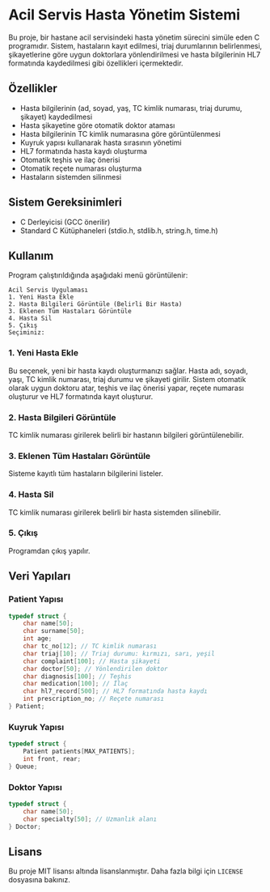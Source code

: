 # Acil Servis Hasta Yönetim Sistemi

Bu proje, bir hastane acil servisindeki hasta yönetim sürecini simüle eden C programıdır. Sistem, hastaların kayıt edilmesi, triaj durumlarının belirlenmesi, şikayetlerine göre uygun doktorlara yönlendirilmesi ve hasta bilgilerinin HL7 formatında kaydedilmesi gibi özellikleri içermektedir.

## Özellikler

- Hasta bilgilerinin (ad, soyad, yaş, TC kimlik numarası, triaj durumu, şikayet) kaydedilmesi
- Hasta şikayetine göre otomatik doktor ataması
- Hasta bilgilerinin TC kimlik numarasına göre görüntülenmesi
- Kuyruk yapısı kullanarak hasta sırasının yönetimi
- HL7 formatında hasta kaydı oluşturma
- Otomatik teşhis ve ilaç önerisi
- Otomatik reçete numarası oluşturma
- Hastaların sistemden silinmesi

## Sistem Gereksinimleri

- C Derleyicisi (GCC önerilir)
- Standard C Kütüphaneleri (stdio.h, stdlib.h, string.h, time.h)

## Kullanım

Program çalıştırıldığında aşağıdaki menü görüntülenir:

```
Acil Servis Uygulaması
1. Yeni Hasta Ekle
2. Hasta Bilgileri Görüntüle (Belirli Bir Hasta)
3. Eklenen Tüm Hastaları Görüntüle
4. Hasta Sil
5. Çıkış
Seçiminiz:
```

### 1. Yeni Hasta Ekle
Bu seçenek, yeni bir hasta kaydı oluşturmanızı sağlar. Hasta adı, soyadı, yaşı, TC kimlik numarası, triaj durumu ve şikayeti girilir. Sistem otomatik olarak uygun doktoru atar, teşhis ve ilaç önerisi yapar, reçete numarası oluşturur ve HL7 formatında kayıt oluşturur.

### 2. Hasta Bilgileri Görüntüle
TC kimlik numarası girilerek belirli bir hastanın bilgileri görüntülenebilir.

### 3. Eklenen Tüm Hastaları Görüntüle
Sisteme kayıtlı tüm hastaların bilgilerini listeler.

### 4. Hasta Sil
TC kimlik numarası girilerek belirli bir hasta sistemden silinebilir.

### 5. Çıkış
Programdan çıkış yapılır.

## Veri Yapıları

### Patient Yapısı
```c
typedef struct {
    char name[50];
    char surname[50];
    int age;
    char tc_no[12]; // TC kimlik numarası
    char triaj[10]; // Triaj durumu: kırmızı, sarı, yeşil
    char complaint[100]; // Hasta şikayeti
    char doctor[50]; // Yönlendirilen doktor
    char diagnosis[100]; // Teşhis
    char medication[100]; // İlaç
    char hl7_record[500]; // HL7 formatında hasta kaydı
    int prescription_no; // Reçete numarası
} Patient;
```

### Kuyruk Yapısı
```c
typedef struct {
    Patient patients[MAX_PATIENTS];
    int front, rear;
} Queue;
```

### Doktor Yapısı
```c
typedef struct {
    char name[50];
    char specialty[50]; // Uzmanlık alanı
} Doctor;
```

## Lisans

Bu proje MIT lisansı altında lisanslanmıştır. Daha fazla bilgi için `LICENSE` dosyasına bakınız.

